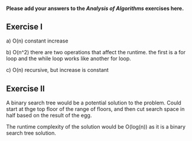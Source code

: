 #### Please add your answers to the ***Analysis of  Algorithms*** exercises here.

## Exercise I

a) O(n) constant increase


b) O(n^2) there are two operations that affect the runtime. the first is a for loop and the while loop works like another for loop.


c) O(n) recursive, but increase is constant

## Exercise II

A binary search tree would be a potential solution to the problem. Could start at thge top floor of the range of floors, and then
cut search space in half based on the result of the egg.

The runtime complexity of the solution would be O(log(n)) as it is a binary search tree solution.